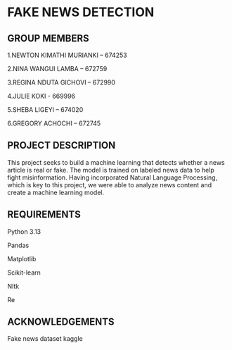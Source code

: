 # FAKE NEWS DETECTION

## GROUP MEMBERS
1.NEWTON KIMATHI MURIANKI – 674253​

2.NINA WANGUI LAMBA – 672759​

3.REGINA NDUTA GICHOVI – 672990​

4.JULIE KOKI - 669996​

5.SHEBA LIGEYI – 674020​

6.GREGORY ACHOCHI – 672745

## PROJECT DESCRIPTION

This project seeks to build a machine learning that detects whether a news article is real or fake. The model is trained on labeled news data to help fight misinformation.
Having incorporated Natural Language Processing, which is key to this project, we were able to analyze news content and create a machine learning model.

## REQUIREMENTS
Python 3.13

Pandas

Matplotlib

Scikit-learn

Nltk

Re


## ACKNOWLEDGEMENTS

Fake news dataset kaggle

